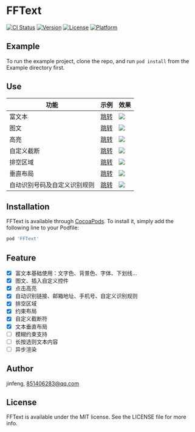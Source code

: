 # FFText

[![CI Status](https://img.shields.io/travis/CranzCapatain/FFText.svg?style=flat)](https://travis-ci.org/CranzCapatain/FFText)
[![Version](https://img.shields.io/cocoapods/v/FFText.svg?style=flat)](https://cocoapods.org/pods/FFText)
[![License](https://img.shields.io/cocoapods/l/FFText.svg?style=flat)](https://cocoapods.org/pods/FFText)
[![Platform](https://img.shields.io/cocoapods/p/FFText.svg?style=flat)](https://cocoapods.org/pods/FFText)

## Example

To run the example project, clone the repo, and run `pod install` from the Example directory first.

## Use

|功能|示例|效果
|---|---|---
|富文本|[跳转](https://github.com/ijinfeng/FFText/blob/master/Example/FFText/FFRichTextViewController.m)|![](https://github.com/ijinfeng/FFText/blob/master/desc/fuwenben.png)
|图文|[跳转](https://github.com/ijinfeng/FFText/blob/master/Example/FFText/FFImageTextViewController.m)|![](https://github.com/ijinfeng/FFText/blob/master/desc/tuwen.gif)
|高亮|[跳转](https://github.com/ijinfeng/FFText/blob/master/Example/FFText/FFTextHighlightViewController.m)|![](https://github.com/ijinfeng/FFText/blob/master/desc/highlight.gif)
|自定义截断|[跳转](https://github.com/ijinfeng/FFText/blob/master/Example/FFText/FFTruncationViewController.m)|![](https://github.com/ijinfeng/FFText/blob/master/desc/customTruncation.gif)
|排空区域|[跳转](https://github.com/ijinfeng/FFText/blob/master/Example/FFText/FFExclusionViewController.m)|![](https://github.com/ijinfeng/FFText/blob/master/desc/exclusionPath.png)
|垂直布局|[跳转](https://github.com/ijinfeng/FFText/blob/master/Example/FFText/FFTextVerticalViewController.m)|![](https://github.com/ijinfeng/FFText/blob/master/desc/vertical.png)
|自动识别号码及自定义识别规则|[跳转](https://github.com/ijinfeng/FFText/blob/master/Example/FFText/FFAutoDetectViewController.m)|![](https://github.com/ijinfeng/FFText/blob/master/desc/autoDetector.gif)

## Installation

FFText is available through [CocoaPods](https://cocoapods.org). To install
it, simply add the following line to your Podfile:

```ruby
pod 'FFText'
```

## Feature

- [x] 富文本基础使用：文字色、背景色、字体、下划线...
- [x] 图文、插入自定义控件 
- [x] 点击高亮 
- [x] 自动识别链接、邮箱地址、手机号、自定义识别规则
- [x] 排空区域
- [x] 约束布局
- [x] 自定义截断符
- [x] 文本垂直布局      
- [ ] 模糊约束支持
- [ ] 长按选则文本内容
- [ ] 异步渲染

## Author

jinfeng, 851406283@qq.com

## License

FFText is available under the MIT license. See the LICENSE file for more info.
